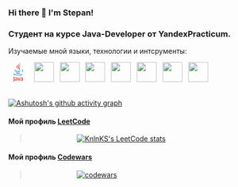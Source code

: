 ### Hi there 👋  I'm Stepan!
### Студент на курсе Java-Developer от YandexPracticum.  

Изучаемые мной языки, технологии и интсрументы:

<img src="https://raw.githubusercontent.com/devicons/devicon/6910f0503efdd315c8f9b858234310c06e04d9c0/icons/java/java-original-wordmark.svg"
  width="40" height="40"/>&nbsp;&nbsp;
<img src="https://www.postgresqltutorial.com//wp-content/uploads/2021/04/postgresql-tutorial-homepage.svg"
  width="40" height="40"/>&nbsp;&nbsp;
<img src="https://www.svgrepo.com/show/354380/spring-icon.svg"
  width="40" height="40"/>&nbsp;&nbsp;
<img src="https://www.svgrepo.com/show/349342/docker.svg"
  width="40" height="40"/>&nbsp;&nbsp;
<img src="https://www.svgrepo.com/show/373829/maven.svg"
  width="40" height="40"/>&nbsp;&nbsp;
  <img src="https://www.svgrepo.com/show/353874/hibernate.svg"
  width="40" height="40"/>&nbsp;&nbsp;
<img src="https://www.svgrepo.com/show/452210/git.svg"
  width="40" height="40"/>&nbsp;&nbsp;
  <img src="https://www.svgrepo.com/show/354202/postman-icon.svg"
  width="40" height="40"/>&nbsp;&nbsp;  
  &nbsp;  

[![Ashutosh's github activity graph](https://github-readme-activity-graph.vercel.app/graph?username=Stepan4o&theme=redical&custom_title=GitHub%20Contributions)](https://github.com/ashutosh00710/github-readme-activity-graph)
  
  
  

#### Мой профиль [LeetCode](https://leetcode.com/stepan4oranec/)  

>&nbsp;&nbsp;&nbsp;&nbsp;&nbsp;&nbsp;&nbsp;&nbsp;&nbsp;&nbsp;&nbsp;&nbsp;&nbsp;&nbsp;&nbsp;&nbsp;&nbsp;&nbsp;&nbsp;&nbsp;&nbsp;&nbsp;&nbsp;&nbsp;&nbsp;[![KnlnKS's LeetCode stats](https://leetcode-stats-six.vercel.app/api?username=stepan4oranec&theme=dark)](https://github.com/Stepan4o/leetcode-stats)    


#### Мой профиль [Codewars](https://www.codewars.com/users/Stepan4oran)    

>&nbsp;&nbsp;&nbsp;&nbsp;&nbsp;&nbsp;&nbsp;&nbsp;&nbsp;&nbsp;&nbsp;&nbsp;&nbsp;&nbsp;&nbsp;&nbsp;&nbsp;&nbsp;&nbsp;&nbsp;&nbsp;&nbsp;&nbsp;&nbsp;&nbsp;[![codewars](https://www.codewars.com/users/Stepan4oran/badges/large)](https://www.codewars.com/users/Stepan4oran)  


  
